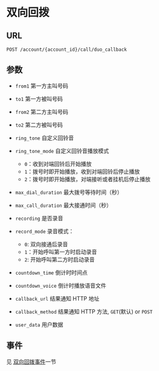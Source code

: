 # 双向回拨

## URL

```
POST /account/{account_id}/call/duo_callback
```

## 参数

- `from1` 第一方主叫号码
- `to1` 第一方被叫号码
- `from2` 第二方主叫号码
- `to2` 第二方被叫号码
- `ring_tone` 自定义回铃音
- `ring_tone_mode` 自定义回铃音播放模式

  - `0`：收到对端回铃后开始播放
  - `1`：拨号时即开始播放，收到对端回铃后停止播放
  - `2`：拨号时即开始播放，对端接听或者挂机后停止播放

- `max_dial_duration` 最大拨号等待时间（秒）

- `max_call_duration` 最大接通时间（秒）

- `recording` 是否录音
- `record_mode` 录音模式：

  - `0`: 双向接通后录音
  - `1`：开始呼叫第一方时启动录音
  - `2`: 开始呼叫第二方时启动录音

- `countdown_time` 倒计时时间点

- `countdown_voice` 倒计时播放语音文件

- `callback_url` 结果通知 HTTP 地址
- `callback_method` 结果通知 HTTP 方法, `GET`(默认) or `POST`
- `user_data` 用户数据

## 事件

见 [双向回拨事件](../evt/simple_call/duo_callback.md)一节
